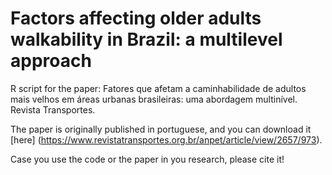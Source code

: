 # Factors affecting older adults walkability in Brazil: a multilevel approach
R script for the paper: Fatores que afetam a caminhabilidade de adultos mais velhos em áreas urbanas brasileiras: uma abordagem multinível. Revista Transportes.

The paper is originally published in portuguese, and you can download it [here] (https://www.revistatransportes.org.br/anpet/article/view/2657/973).

Case you use the code or the paper in you research, please cite it!
